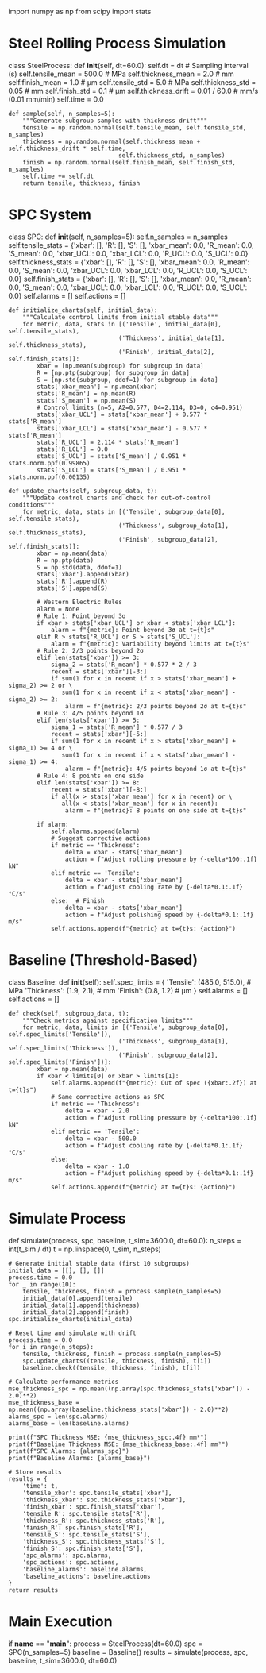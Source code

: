 import numpy as np
from scipy import stats

# Steel Rolling Process Simulation
class SteelProcess:
    def __init__(self, dt=60.0):
        self.dt = dt  # Sampling interval (s)
        self.tensile_mean = 500.0  # MPa
        self.thickness_mean = 2.0  # mm
        self.finish_mean = 1.0     # µm
        self.tensile_std = 5.0     # MPa
        self.thickness_std = 0.05  # mm
        self.finish_std = 0.1      # µm
        self.thickness_drift = 0.01 / 60.0  # mm/s (0.01 mm/min)
        self.time = 0.0

    def sample(self, n_samples=5):
        """Generate subgroup samples with thickness drift"""
        tensile = np.random.normal(self.tensile_mean, self.tensile_std, n_samples)
        thickness = np.random.normal(self.thickness_mean + self.thickness_drift * self.time,
                                   self.thickness_std, n_samples)
        finish = np.random.normal(self.finish_mean, self.finish_std, n_samples)
        self.time += self.dt
        return tensile, thickness, finish

# SPC System
class SPC:
    def __init__(self, n_samples=5):
        self.n_samples = n_samples
        self.tensile_stats = {'xbar': [], 'R': [], 'S': [], 'xbar_mean': 0.0,
                             'R_mean': 0.0, 'S_mean': 0.0, 'xbar_UCL': 0.0,
                             'xbar_LCL': 0.0, 'R_UCL': 0.0, 'S_UCL': 0.0}
        self.thickness_stats = {'xbar': [], 'R': [], 'S': [], 'xbar_mean': 0.0,
                               'R_mean': 0.0, 'S_mean': 0.0, 'xbar_UCL': 0.0,
                               'xbar_LCL': 0.0, 'R_UCL': 0.0, 'S_UCL': 0.0}
        self.finish_stats = {'xbar': [], 'R': [], 'S': [], 'xbar_mean': 0.0,
                            'R_mean': 0.0, 'S_mean': 0.0, 'xbar_UCL': 0.0,
                            'xbar_LCL': 0.0, 'R_UCL': 0.0, 'S_UCL': 0.0}
        self.alarms = []
        self.actions = []

    def initialize_charts(self, initial_data):
        """Calculate control limits from initial stable data"""
        for metric, data, stats in [('Tensile', initial_data[0], self.tensile_stats),
                                   ('Thickness', initial_data[1], self.thickness_stats),
                                   ('Finish', initial_data[2], self.finish_stats)]:
            xbar = [np.mean(subgroup) for subgroup in data]
            R = [np.ptp(subgroup) for subgroup in data]
            S = [np.std(subgroup, ddof=1) for subgroup in data]
            stats['xbar_mean'] = np.mean(xbar)
            stats['R_mean'] = np.mean(R)
            stats['S_mean'] = np.mean(S)
            # Control limits (n=5, A2=0.577, D4=2.114, D3=0, c4=0.951)
            stats['xbar_UCL'] = stats['xbar_mean'] + 0.577 * stats['R_mean']
            stats['xbar_LCL'] = stats['xbar_mean'] - 0.577 * stats['R_mean']
            stats['R_UCL'] = 2.114 * stats['R_mean']
            stats['R_LCL'] = 0.0
            stats['S_UCL'] = stats['S_mean'] / 0.951 * stats.norm.ppf(0.99865)
            stats['S_LCL'] = stats['S_mean'] / 0.951 * stats.norm.ppf(0.00135)

    def update_charts(self, subgroup_data, t):
        """Update control charts and check for out-of-control conditions"""
        for metric, data, stats in [('Tensile', subgroup_data[0], self.tensile_stats),
                                   ('Thickness', subgroup_data[1], self.thickness_stats),
                                   ('Finish', subgroup_data[2], self.finish_stats)]:
            xbar = np.mean(data)
            R = np.ptp(data)
            S = np.std(data, ddof=1)
            stats['xbar'].append(xbar)
            stats['R'].append(R)
            stats['S'].append(S)
            
            # Western Electric Rules
            alarm = None
            # Rule 1: Point beyond 3σ
            if xbar > stats['xbar_UCL'] or xbar < stats['xbar_LCL']:
                alarm = f"{metric}: Point beyond 3σ at t={t}s"
            elif R > stats['R_UCL'] or S > stats['S_UCL']:
                alarm = f"{metric}: Variability beyond limits at t={t}s"
            # Rule 2: 2/3 points beyond 2σ
            elif len(stats['xbar']) >= 3:
                sigma_2 = stats['R_mean'] * 0.577 * 2 / 3
                recent = stats['xbar'][-3:]
                if sum(1 for x in recent if x > stats['xbar_mean'] + sigma_2) >= 2 or \
                   sum(1 for x in recent if x < stats['xbar_mean'] - sigma_2) >= 2:
                    alarm = f"{metric}: 2/3 points beyond 2σ at t={t}s"
            # Rule 3: 4/5 points beyond 1σ
            elif len(stats['xbar']) >= 5:
                sigma_1 = stats['R_mean'] * 0.577 / 3
                recent = stats['xbar'][-5:]
                if sum(1 for x in recent if x > stats['xbar_mean'] + sigma_1) >= 4 or \
                   sum(1 for x in recent if x < stats['xbar_mean'] - sigma_1) >= 4:
                    alarm = f"{metric}: 4/5 points beyond 1σ at t={t}s"
            # Rule 4: 8 points on one side
            elif len(stats['xbar']) >= 8:
                recent = stats['xbar'][-8:]
                if all(x > stats['xbar_mean'] for x in recent) or \
                   all(x < stats['xbar_mean'] for x in recent):
                    alarm = f"{metric}: 8 points on one side at t={t}s"
            
            if alarm:
                self.alarms.append(alarm)
                # Suggest corrective actions
                if metric == 'Thickness':
                    delta = xbar - stats['xbar_mean']
                    action = f"Adjust rolling pressure by {-delta*100:.1f} kN"
                elif metric == 'Tensile':
                    delta = xbar - stats['xbar_mean']
                    action = f"Adjust cooling rate by {-delta*0.1:.1f} °C/s"
                else:  # Finish
                    delta = xbar - stats['xbar_mean']
                    action = f"Adjust polishing speed by {-delta*0.1:.1f} m/s"
                self.actions.append(f"{metric} at t={t}s: {action}")

# Baseline (Threshold-Based)
class Baseline:
    def __init__(self):
        self.spec_limits = {
            'Tensile': (485.0, 515.0),  # MPa
            'Thickness': (1.9, 2.1),    # mm
            'Finish': (0.8, 1.2)        # µm
        }
        self.alarms = []
        self.actions = []

    def check(self, subgroup_data, t):
        """Check metrics against specification limits"""
        for metric, data, limits in [('Tensile', subgroup_data[0], self.spec_limits['Tensile']),
                                   ('Thickness', subgroup_data[1], self.spec_limits['Thickness']),
                                   ('Finish', subgroup_data[2], self.spec_limits['Finish'])]:
            xbar = np.mean(data)
            if xbar < limits[0] or xbar > limits[1]:
                self.alarms.append(f"{metric}: Out of spec ({xbar:.2f}) at t={t}s")
                # Same corrective actions as SPC
                if metric == 'Thickness':
                    delta = xbar - 2.0
                    action = f"Adjust rolling pressure by {-delta*100:.1f} kN"
                elif metric == 'Tensile':
                    delta = xbar - 500.0
                    action = f"Adjust cooling rate by {-delta*0.1:.1f} °C/s"
                else:
                    delta = xbar - 1.0
                    action = f"Adjust polishing speed by {-delta*0.1:.1f} m/s"
                self.actions.append(f"{metric} at t={t}s: {action}")

# Simulate Process
def simulate(process, spc, baseline, t_sim=3600.0, dt=60.0):
    n_steps = int(t_sim / dt)
    t = np.linspace(0, t_sim, n_steps)
    
    # Generate initial stable data (first 10 subgroups)
    initial_data = [[], [], []]
    process.time = 0.0
    for _ in range(10):
        tensile, thickness, finish = process.sample(n_samples=5)
        initial_data[0].append(tensile)
        initial_data[1].append(thickness)
        initial_data[2].append(finish)
    spc.initialize_charts(initial_data)
    
    # Reset time and simulate with drift
    process.time = 0.0
    for i in range(n_steps):
        tensile, thickness, finish = process.sample(n_samples=5)
        spc.update_charts((tensile, thickness, finish), t[i])
        baseline.check((tensile, thickness, finish), t[i])
    
    # Calculate performance metrics
    mse_thickness_spc = np.mean((np.array(spc.thickness_stats['xbar']) - 2.0)**2)
    mse_thickness_base = np.mean((np.array(baseline.thickness_stats['xbar']) - 2.0)**2)
    alarms_spc = len(spc.alarms)
    alarms_base = len(baseline.alarms)
    
    print(f"SPC Thickness MSE: {mse_thickness_spc:.4f} mm²")
    print(f"Baseline Thickness MSE: {mse_thickness_base:.4f} mm²")
    print(f"SPC Alarms: {alarms_spc}")
    print(f"Baseline Alarms: {alarms_base}")
    
    # Store results
    results = {
        'time': t,
        'tensile_xbar': spc.tensile_stats['xbar'],
        'thickness_xbar': spc.thickness_stats['xbar'],
        'finish_xbar': spc.finish_stats['xbar'],
        'tensile_R': spc.tensile_stats['R'],
        'thickness_R': spc.thickness_stats['R'],
        'finish_R': spc.finish_stats['R'],
        'tensile_S': spc.tensile_stats['S'],
        'thickness_S': spc.thickness_stats['S'],
        'finish_S': spc.finish_stats['S'],
        'spc_alarms': spc.alarms,
        'spc_actions': spc.actions,
        'baseline_alarms': baseline.alarms,
        'baseline_actions': baseline.actions
    }
    return results

# Main Execution
if __name__ == "__main__":
    process = SteelProcess(dt=60.0)
    spc = SPC(n_samples=5)
    baseline = Baseline()
    results = simulate(process, spc, baseline, t_sim=3600.0, dt=60.0)
